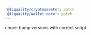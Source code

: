```yaml
---
'@liquality/cryptoassets': patch
'@liquality/wallet-core': patch
---
```


chore: bump versions with correct script
